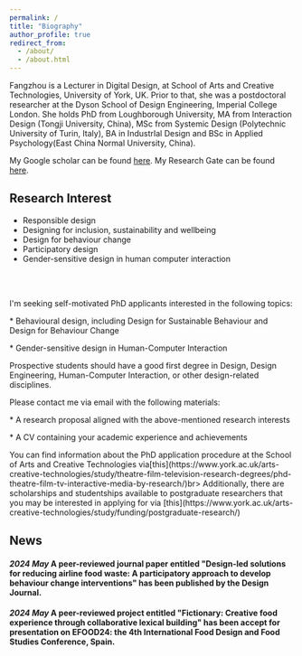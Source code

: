 ```yaml
---
permalink: /
title: "Biography"
author_profile: true
redirect_from: 
  - /about/
  - /about.html
---
```



Fangzhou is a Lecturer in Digital Design, at School of Arts and Creative Technologies, University of York, UK. 
Prior to that, she was a postdoctoral researcher at the Dyson School of Design Engineering, Imperial College London. 
She holds PhD from Loughborough University, MA from Interaction Design (Tongji University, China), MSc from Systemic Design (Polytechnic University of Turin, Italy), BA in IndustrIal Design and BSc in Applied Psychology(East China Normal University, China).

My Google scholar can be found [here](https://scholar.google.com/citations?user=biF-4JYAAAAJ&hl=en).
My Research Gate can be found [here](https://www.researchgate.net/profile/Fangzhou-You?ev=prf_highl).

## Research Interest
<ul>
<li>Responsible design</li>
<li>Designing for inclusion, sustainability and wellbeing</li>
<li>Design for behaviour change</li>
<li>Participatory design</li>
<li>Gender-sensitive design in human computer interaction</li>
</ul>
<br>
<br>

I'm seeking self-motivated PhD applicants interested in the following topics:

<p>* Behavioural design, including Design for Sustainable Behaviour and Design for Behaviour Change
<p>* Gender-sensitive design in Human-Computer Interaction

Prospective students should have a good first degree in Design, Design Engineering, Human-Computer Interaction, or other design-related disciplines.

Please contact me via email with the following materials:

<p>* A research proposal aligned with the above-mentioned research interests
<p>* A CV containing your academic experience and achievements

<p>
You can find information about the PhD application procedure at the School of Arts and Creative Technologies via[this](https://www.york.ac.uk/arts-creative-technologies/study/theatre-film-television-research-degrees/phd-theatre-film-tv-interactive-media-by-research/)br>
Additionally, there are scholarships and studentships available to postgraduate researchers that you may be interested in applying for via [this](https://www.york.ac.uk/arts-creative-technologies/study/funding/postgraduate-research/)



## News
#### <em>2024 May </em> A peer-reviewed journal paper entitled "Design-led solutions for reducing airline food waste: A participatory approach to develop behaviour change interventions" has been published by the Design Journal.
#### <em>2024 May</em> A peer-reviewed project entitled "Fictionary: Creative food experience through collaborative lexical building" has been accept for presentation on EFOOD24: the 4th International Food Design and Food Studies Conference, Spain.

